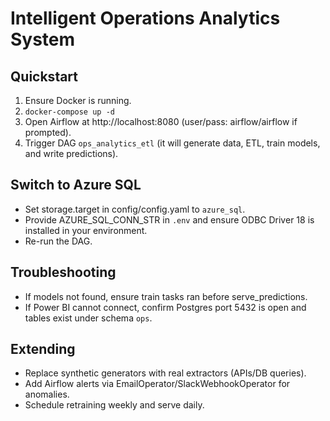 # Intelligent Operations Analytics System

## Quickstart
1. Ensure Docker is running.
2. `docker-compose up -d`
3. Open Airflow at http://localhost:8080 (user/pass: airflow/airflow if prompted).
4. Trigger DAG `ops_analytics_etl` (it will generate data, ETL, train models, and write predictions).

## Switch to Azure SQL
- Set storage.target in config/config.yaml to `azure_sql`.
- Provide AZURE_SQL_CONN_STR in `.env` and ensure ODBC Driver 18 is installed in your environment.
- Re-run the DAG.

## Troubleshooting
- If models not found, ensure train tasks ran before serve_predictions.
- If Power BI cannot connect, confirm Postgres port 5432 is open and tables exist under schema `ops`.

## Extending
- Replace synthetic generators with real extractors (APIs/DB queries).
- Add Airflow alerts via EmailOperator/SlackWebhookOperator for anomalies.
- Schedule retraining weekly and serve daily.
